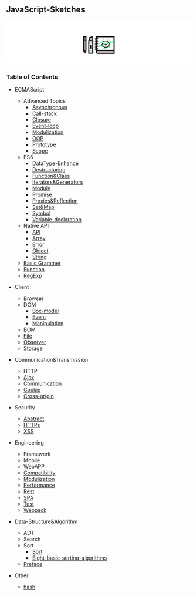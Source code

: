 ## JavaScript-Sketches

<img src="https://raw.githubusercontent.com/bison1994/kidney/gh-pages/sketch.png">

### Table of Contents

- ECMAScript
  + Advanced Topics
    - [Asynchronous](https://github.com/bison1994/JavaScript-Sketches/blob/master/ECMAScript/Advanced%20Topic/Asynchronous.md)
    - [Call-stack](https://github.com/bison1994/JavaScript-Sketches/blob/master/ECMAScript/Advanced%20Topic/Call-stack.md)
    - [Closure](https://github.com/bison1994/JavaScript-Sketches/blob/master/ECMAScript/Advanced%20Topic/Closure.md)
    - [Event-loop](https://github.com/bison1994/JavaScript-Sketches/blob/master/ECMAScript/Advanced%20Topic/Event-loop.md)
    - [Modulization](https://github.com/bison1994/JavaScript-Sketches/blob/master/ECMAScript/Advanced%20Topic/Modulization.md)
    - [OOP](https://github.com/bison1994/JavaScript-Sketches/blob/master/ECMAScript/Advanced%20Topic/OOP.md)
    - [Prototype](https://github.com/bison1994/JavaScript-Sketches/blob/master/ECMAScript/Advanced%20Topic/Prototype.md)
    - [Scope](https://github.com/bison1994/JavaScript-Sketches/blob/master/ECMAScript/Advanced%20Topic/Scope.md)
  + ES6
    - [DataType-Enhance](https://github.com/bison1994/JavaScript-Sketches/blob/master/ECMAScript/ES6/DataType-Enhance.md)
    - [Destructuring](https://github.com/bison1994/JavaScript-Sketches/blob/master/ECMAScript/ES6/Destructuring.md)
    - [Function&Class](https://github.com/bison1994/JavaScript-Sketches/blob/master/ECMAScript/ES6/Function%26Class.md)
    - [Iterators&Generators](https://github.com/bison1994/JavaScript-Sketches/blob/master/ECMAScript/ES6/Iterators%26Generators.md)
    - [Module](https://github.com/bison1994/JavaScript-Sketches/blob/master/ECMAScript/ES6/Module.md)
    - [Promise](https://github.com/bison1994/JavaScript-Sketches/blob/master/ECMAScript/ES6/Promise.md)
    - [Proxies&Reflection](https://github.com/bison1994/JavaScript-Sketches/blob/master/ECMAScript/ES6/Proxies%26Reflection.md)
    - [Set&Map](https://github.com/bison1994/JavaScript-Sketches/blob/master/ECMAScript/ES6/Set%26Map.md)
    - [Symbol](https://github.com/bison1994/JavaScript-Sketches/blob/master/ECMAScript/ES6/Symbol.md)
    - [Variable-declaration](https://github.com/bison1994/JavaScript-Sketches/blob/master/ECMAScript/ES6/Variable-declaration.md)
  + Native API
    - [API](https://github.com/bison1994/JavaScript-Sketches/blob/master/ECMAScript/Native%20API/API.md)
    - [Array](https://github.com/bison1994/JavaScript-Sketches/blob/master/ECMAScript/Native%20API/Array.md)
    - [Error](https://github.com/bison1994/JavaScript-Sketches/blob/master/ECMAScript/Native%20API/Error.md)
    - [Object](https://github.com/bison1994/JavaScript-Sketches/blob/master/ECMAScript/Native%20API/Object.md)
    - [String](https://github.com/bison1994/JavaScript-Sketches/blob/master/ECMAScript/Native%20API/String.md)
  + [Basic Grammer](https://github.com/bison1994/JavaScript-Sketches/blob/master/ECMAScript/Basic.md)
  + [Function](https://github.com/bison1994/JavaScript-Sketches/blob/master/ECMAScript/Function.md)
  + [RegExp](https://github.com/bison1994/JavaScript-Sketches/blob/master/ECMAScript/RegExp.md)

- Client
  + Browser
  + DOM
    - [Box-model](https://github.com/bison1994/JavaScript-Sketches/blob/master/Client/DOM/Box-model.md)
    - [Event](https://github.com/bison1994/JavaScript-Sketches/blob/master/Client/DOM/Event.md)
    - [Manipulation](https://github.com/bison1994/JavaScript-Sketches/blob/master/Client/DOM/Manipulation.md)
  + [BOM](https://github.com/bison1994/JavaScript-Sketches/blob/master/Client/BOM.md)
  + [File](https://github.com/bison1994/JavaScript-Sketches/blob/master/Client/File.md)
  + [Observer](https://github.com/bison1994/JavaScript-Sketches/blob/master/Client/Observer.md)
  + [Storage](https://github.com/bison1994/JavaScript-Sketches/blob/master/Client/Storage.md)

- Communication&Transmission
  + HTTP
  + [Ajax](https://github.com/bison1994/JavaScript-Sketches/blob/master/Communication%20%26%20Transmission/Ajax.md)
  + [Communication](https://github.com/bison1994/JavaScript-Sketches/blob/master/Communication%20%26%20Transmission/Communication.md)
  + [Cookie](https://github.com/bison1994/JavaScript-Sketches/blob/master/Communication%20%26%20Transmission/Cookie.md)
  + [Cross-origin](https://github.com/bison1994/JavaScript-Sketches/blob/master/Communication%20%26%20Transmission/Cross-origin.md)

- Security
  + [Abstract](https://github.com/bison1994/JavaScript-Sketches/blob/master/Security/Abstract.md)
  + [HTTPs](https://github.com/bison1994/JavaScript-Sketches/blob/master/Security/HTTPs.md)
  + [XSS](https://github.com/bison1994/JavaScript-Sketches/blob/master/Security/XSS.md)

- Engineering
  + Framework
  + Mobile
  + WebAPP
  + [Compatibility](https://github.com/bison1994/JavaScript-Sketches/blob/master/Engineering/Compatibility.md)
  + [Modulization](https://github.com/bison1994/JavaScript-Sketches/blob/master/Engineering/Modulization.md)
  + [Performance](https://github.com/bison1994/JavaScript-Sketches/blob/master/Engineering/Performance.md)
  + [Rest](https://github.com/bison1994/JavaScript-Sketches/blob/master/Engineering/Rest.md)
  + [SPA](https://github.com/bison1994/JavaScript-Sketches/blob/master/Engineering/SPA.md)
  + [Test](https://github.com/bison1994/JavaScript-Sketches/blob/master/Engineering/Test.md)
  + [Webpack](https://github.com/bison1994/JavaScript-Sketches/blob/master/Engineering/Webpack.md)

- Data-Structure&Algorithm
  + ADT
  + Search
  + Sort
    - [Sort](https://github.com/bison1994/JavaScript-Sketches/blob/master/Data%20Structure%20%26%20Algorithm/Sort/Sort.md)
    - [Eight-basic-sorting-algorithms](https://github.com/bison1994/JavaScript-Sketches/blob/master/Data%20Structure%20%26%20Algorithm/Sort/Eight-basic-sorting-algorithms.md)
  + [Preface](https://github.com/bison1994/JavaScript-Sketches/blob/master/Data%20Structure%20%26%20Algorithm/Preface.md)
- Other
  + [hash](https://github.com/bison1994/JavaScript-Sketches/blob/master/Other/hash.md)